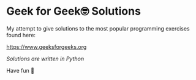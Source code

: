 # Geek for Geek🤓 Solutions

My attempt to give solutions to the most popular programming exercises found here:

https://www.geeksforgeeks.org

*Solutions are written in Python*

Have fun 🍻
 
